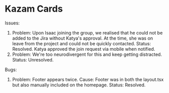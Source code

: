 # Kazam Cards

Issues:

1.  Problem: Upon Isaac joining the group, we realised that he could not be added to the Jira without Katya's approval. At the time, she was on leave from the project and could not be quickly contacted.
    Status: Resolved. Katya approved the join request via mobile when notified.
2.  Problem: We're too neurodivergent for this and keep getting distracted.
    Status: Unresolved.

Bugs:

1.  Problem: Footer appears twice.
    Cause: Footer was in both the layout.tsx but also manually included on the homepage.
    Status: Resolved.
